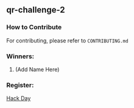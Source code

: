 ## qr-challenge-2

### How to Contribute
For contributing, please refer to ```CONTRIBUTING.md```

### Winners:
1. (Add Name Here)

### Register:  
[Hack Day](pesos.github.io/register)
